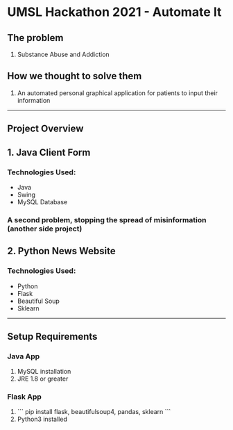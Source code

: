 # UMSL Hackathon 2021 - Automate It

## The problem
<ol>
    <li>Substance Abuse and Addiction</li>
</ol>

## How we thought to solve them
<ol>
    <li>An automated personal graphical application for patients to input their information</li>
</ol>

---

## Project Overview

## 1. Java Client Form
### Technologies Used:
<ul>
    <li>Java</li>
    <li>Swing</li>
    <li>MySQL Database</li>
</ul>



### A second problem, stopping the spread of misinformation (another side project)
## 2. Python News Website
### Technologies Used:
<ul>
    <li>Python</li>
    <li>Flask</li>
    <li>Beautiful Soup</li>
    <li>Sklearn</li>
</ul>

---

## Setup Requirements
### Java App
<ol>
    <li>
    MySQL installation
    </li>
    <li>JRE 1.8 or greater</li>
</ol>

### Flask App
<ol>
    <li>
    ```
    pip install flask, beautifulsoup4, pandas, sklearn
    ```
    </li>
    <li>Python3 installed</li>
</ol>


